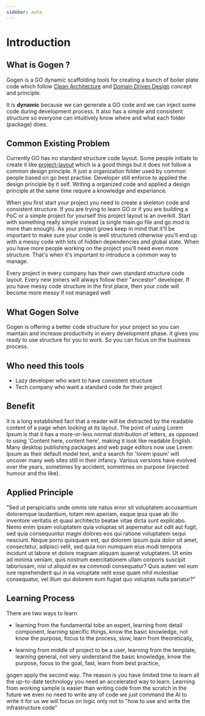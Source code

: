 ```yaml
---
sidebar: auto
---
```


# Introduction

## What is Gogen ?

Gogen is a GO dynamic scaffolding tools for creating a bunch of boiler plate code which follow [Clean Architecture](https://blog.cleancoder.com/uncle-bob/2012/08/13/the-clean-architecture.html) and [Domain Driven Design](https://martinfowler.com/tags/domain%20driven%20design.html) concept and principle. 

It is **dynamic** because we can generate a GO code and we can inject some code during development process. It also has a simple and consistent structure so everyone can intuitively know where and what each folder (package) does.

## Common Existing Problem
Currently GO has no standard structure code layout. Some people initiate to create it like [project-layout](https://github.com/golang-standards/project-layout) which is a good things but it does not follow a common design principle. It just a organization folder used by common people based on go best practise. Developer still enforce to applied the design principle by it self. Writing a organized code and applied a design principle at the same time require a knowledge and experiance. 

When you first start your project you need to create a skeleton code and consistent structure. If you are trying to learn GO or if you are building a PoC or a simple project for yourself this project layout is an overkill. Start with something really simple instead (a single main.go file and go.mod is more than enough). As your project grows keep in mind that it'll be important to make sure your code is well structured otherwise you'll end up with a messy code with lots of hidden dependencies and global state. When you have more people working on the project you'll need even more structure. That's when it's important to introduce a common way to manage.

Every project in every company has their own standard structure code layout. Every new joiners will always follow their "ancestor" developer. If you have messy code structure in the first place, then your code will become more messy if not managed well

## What Gogen Solve 
Gogen is offering a better code structure for your project so you can maintain and increase productivity in every development phase.
It gives you ready to use structure for you to work. So you can focus on the business process.

## Who need this tools
* Lazy developer who want to have consistent structure
* Tech company who want a standard code for their project 

## Benefit
It is a long established fact that a reader will be distracted by the readable content of a page when looking at its layout. The point of using Lorem Ipsum is that it has a more-or-less normal distribution of letters, as opposed to using 'Content here, content here', making it look like readable English. Many desktop publishing packages and web page editors now use Lorem Ipsum as their default model text, and a search for 'lorem ipsum' will uncover many web sites still in their infancy. Various versions have evolved over the years, sometimes by accident, sometimes on purpose (injected humour and the like).

## Applied Principle 
"Sed ut perspiciatis unde omnis iste natus error sit voluptatem accusantium doloremque laudantium, totam rem aperiam, eaque ipsa quae ab illo inventore veritatis et quasi architecto beatae vitae dicta sunt explicabo. Nemo enim ipsam voluptatem quia voluptas sit aspernatur aut odit aut fugit, sed quia consequuntur magni dolores eos qui ratione voluptatem sequi nesciunt. Neque porro quisquam est, qui dolorem ipsum quia dolor sit amet, consectetur, adipisci velit, sed quia non numquam eius modi tempora incidunt ut labore et dolore magnam aliquam quaerat voluptatem. Ut enim ad minima veniam, quis nostrum exercitationem ullam corporis suscipit laboriosam, nisi ut aliquid ex ea commodi consequatur? Quis autem vel eum iure reprehenderit qui in ea voluptate velit esse quam nihil molestiae consequatur, vel illum qui dolorem eum fugiat quo voluptas nulla pariatur?"

## Learning Process 
There are two ways to learn

- learning from the fundamental
    tobe an expert,
    learning from detail component,
    learning specific things,
    know the basic knowledge,
    not know the purpose,
    focus to the process,
    slow,
    learn from theoretically,

- learning from middle of project
    to be a user,
    learning from the template,
    learning general,
    not very understand the basic knowledge,
    know the purpose,
    focus to the goal,
    fast,
    learn from best practice,

gogen apply the second way. 
The reason is you have limited time to learn all the up-to-date technology
you need an accelerated way to learn. Learning from working sample is easier than writing code from the scratch
in the future we even no need to write any of code we just command the AI to write it for us
we will focus on logic only not to "how to use and write the infrastructure code"